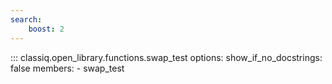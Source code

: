 ```yaml
---
search:
    boost: 2
---
```


<!-- spell-checker: disable -->
<!-- prettier-ignore-start -->
::: classiq.open_library.functions.swap_test
    options:
        show_if_no_docstrings: false
        members:
            - swap_test
<!-- prettier-ignore-end -->
<!-- spell-checker: enable -->
